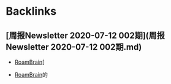 
# Backlinks
## [周报Newsletter 2020-07-12 002期](周报Newsletter 2020-07-12 002期.md)
- [RoamBrain](RoamBrain.md)[

- [RoamBrain](RoamBrain.md)的

